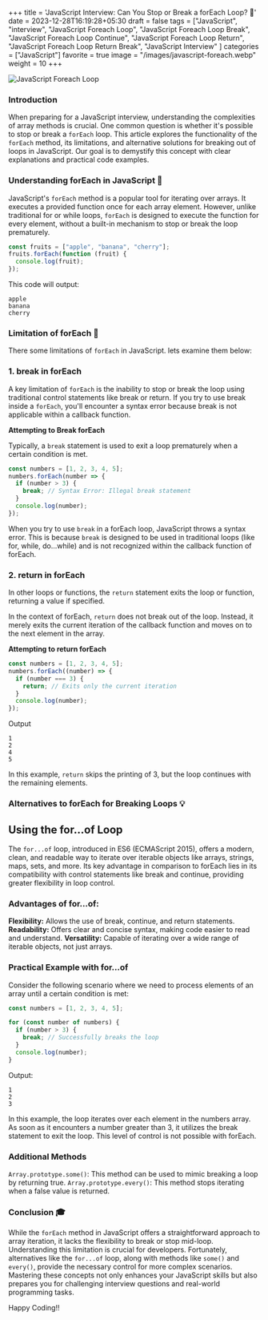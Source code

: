+++
title = 'JavaScript Interview: Can You Stop or Break a forEach Loop? 🛑'
date = 2023-12-28T16:19:28+05:30
draft = false
tags = ["JavaScript",
    "interview",
    "JavaScript Foreach Loop",
    "JavaScript Foreach Loop Break",
    "JavaScript Foreach Loop Continue",
    "JavaScript Foreach Loop Return",
    "JavaScript Foreach Loop Return Break",
    "JavaScript Interview"
    ]
categories = ["JavaScript"]
favorite = true
image = "/images/javascript-foreach.webp"
weight = 10
+++

![JavaScript Foreach Loop](/images/javascript-foreach.webp)

### Introduction

When preparing for a JavaScript interview, understanding the complexities of array methods is crucial. One common question is whether it's possible to stop or break a `forEach` loop. This article explores the functionality of the `forEach` method, its limitations, and alternative solutions for breaking out of loops in JavaScript. Our goal is to demystify this concept with clear explanations and practical code examples.

### Understanding forEach in JavaScript 🤔

JavaScript's `forEach` method is a popular tool for iterating over arrays. It executes a provided function once for each array element. However, unlike traditional for or while loops, `forEach` is designed to execute the function for every element, without a built-in mechanism to stop or break the loop prematurely.

```javascript
const fruits = ["apple", "banana", "cherry"];
fruits.forEach(function (fruit) {
  console.log(fruit);
});
```

This code will output:

```
apple
banana
cherry
```

### Limitation of forEach 🚫

There some limitations of `forEach` in JavaScript. lets examine them below:

### 1. break in forEach

A key limitation of `forEach` is the inability to stop or break the loop using traditional control statements like break or return. If you try to use break inside a `forEach`, you'll encounter a syntax error because break is not applicable within a callback function.

**Attempting to Break forEach**

Typically, a `break` statement is used to exit a loop prematurely when a certain condition is met.

```javascript
const numbers = [1, 2, 3, 4, 5];
numbers.forEach(number => {
  if (number > 3) {
    break; // Syntax Error: Illegal break statement
  }
  console.log(number);
});
```

When you try to use `break` in a forEach loop, JavaScript throws a syntax error. This is because `break` is designed to be used in traditional loops (like for, while, do...while) and is not recognized within the callback function of forEach.

### 2. return in forEach

In other loops or functions, the `return` statement exits the loop or function, returning a value if specified.

In the context of forEach, `return` does not break out of the loop. Instead, it merely exits the current iteration of the callback function and moves on to the next element in the array.

**Attempting to return forEach**

```javascript
const numbers = [1, 2, 3, 4, 5];
numbers.forEach((number) => {
  if (number === 3) {
    return; // Exits only the current iteration
  }
  console.log(number);
});
```

Output

```
1
2
4
5
```

In this example, `return` skips the printing of 3, but the loop continues with the remaining elements.

### Alternatives to forEach for Breaking Loops 💡

## Using the for...of Loop

The `for...of` loop, introduced in ES6 (ECMAScript 2015), offers a modern, clean, and readable way to iterate over iterable objects like arrays, strings, maps, sets, and more. Its key advantage in comparison to forEach lies in its compatibility with control statements like break and continue, providing greater flexibility in loop control.

### Advantages of for...of:

**Flexibility:** Allows the use of break, continue, and return statements.
**Readability:** Offers clear and concise syntax, making code easier to read and understand.
**Versatility:** Capable of iterating over a wide range of iterable objects, not just arrays.

### Practical Example with for...of

Consider the following scenario where we need to process elements of an array until a certain condition is met:

```javascript
const numbers = [1, 2, 3, 4, 5];

for (const number of numbers) {
  if (number > 3) {
    break; // Successfully breaks the loop
  }
  console.log(number);
}
```

Output:

```
1
2
3
```

In this example, the loop iterates over each element in the numbers array. As soon as it encounters a number greater than 3, it utilizes the break statement to exit the loop. This level of control is not possible with forEach.

### Additional Methods

`Array.prototype.some()`: This method can be used to mimic breaking a loop by returning true.
`Array.prototype.every()`: This method stops iterating when a false value is returned.

### Conclusion 🎓

While the `forEach` method in JavaScript offers a straightforward approach to array iteration, it lacks the flexibility to break or stop mid-loop. Understanding this limitation is crucial for developers. Fortunately, alternatives like the `for...of` loop, along with methods like `some()` and `every()`, provide the necessary control for more complex scenarios. Mastering these concepts not only enhances your JavaScript skills but also prepares you for challenging interview questions and real-world programming tasks.

Happy Coding!!
